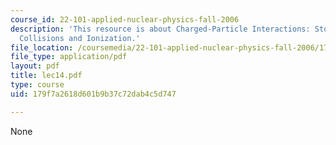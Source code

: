 ```yaml
---
course_id: 22-101-applied-nuclear-physics-fall-2006
description: 'This resource is about Charged-Particle Interactions: Stopping Power,
  Collisions and Ionization.'
file_location: /coursemedia/22-101-applied-nuclear-physics-fall-2006/179f7a2618d601b9b37c72dab4c5d747_lec14.pdf
file_type: application/pdf
layout: pdf
title: lec14.pdf
type: course
uid: 179f7a2618d601b9b37c72dab4c5d747

---
```

None